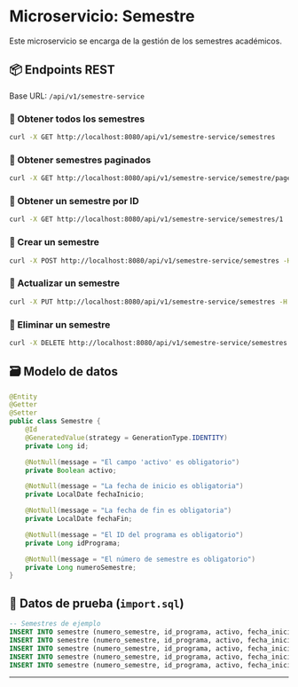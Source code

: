 # Microservicio: Semestre

Este microservicio se encarga de la gestión de los semestres académicos.

## 📦 Endpoints REST

Base URL: `/api/v1/semestre-service`

### 🔹 Obtener todos los semestres
```bash
curl -X GET http://localhost:8080/api/v1/semestre-service/semestres
```
### 🔹 Obtener semestres paginados
```bash
curl -X GET http://localhost:8080/api/v1/semestre-service/semestre/page/0
```
### 🔹 Obtener un semestre por ID
```bash
curl -X GET http://localhost:8080/api/v1/semestre-service/semestres/1
```
### 🔹 Crear un semestre
```bash
curl -X POST http://localhost:8080/api/v1/semestre-service/semestres -H "Content-Type: application/json" -d "{\"activo\":true,\"fechaInicio\":\"2025-01-15\",\"fechaFin\":\"2025-06-15\",\"idPrograma\":1,\"numeroSemestre\":1}"
```
### 🔹 Actualizar un semestre
```bash
curl -X PUT http://localhost:8080/api/v1/semestre-service/semestres -H "Content-Type: application/json" -d "{\"id\":1,\"activo\":false,\"fechaInicio\":\"2025-01-20\",\"fechaFin\":\"2025-06-20\",\"idPrograma\":1,\"numeroSemestre\":1}"
```
### 🔹 Eliminar un semestre
```bash
curl -X DELETE http://localhost:8080/api/v1/semestre-service/semestres -H "Content-Type: application/json" -d "{\"id\":1}"
```

## 🗃️ Modelo de datos

```java
@Entity
@Getter
@Setter
public class Semestre {
    @Id
    @GeneratedValue(strategy = GenerationType.IDENTITY)
    private Long id;

    @NotNull(message = "El campo 'activo' es obligatorio")
    private Boolean activo;

    @NotNull(message = "La fecha de inicio es obligatoria")
    private LocalDate fechaInicio;

    @NotNull(message = "La fecha de fin es obligatoria")
    private LocalDate fechaFin;

    @NotNull(message = "El ID del programa es obligatorio")
    private Long idPrograma;

    @NotNull(message = "El número de semestre es obligatorio")
    private Long numeroSemestre;
}
```

## 🧪 Datos de prueba (`import.sql`)

```sql
-- Semestres de ejemplo
INSERT INTO semestre (numero_semestre, id_programa, activo, fecha_inicio, fecha_fin) VALUES (1, 1001, TRUE, '2025-01-01', '2025-06-30');
INSERT INTO semestre (numero_semestre, id_programa, activo, fecha_inicio, fecha_fin) VALUES (2, 1001, TRUE, '2025-07-01', '2025-12-15');
INSERT INTO semestre (numero_semestre, id_programa, activo, fecha_inicio, fecha_fin) VALUES (1, 1002, FALSE, '2024-01-15', '2024-06-20');
INSERT INTO semestre (numero_semestre, id_programa, activo, fecha_inicio, fecha_fin) VALUES (3, 1001, TRUE, '2026-01-05', '2026-06-25');
INSERT INTO semestre (numero_semestre, id_programa, activo, fecha_inicio, fecha_fin) VALUES (2, 1003, TRUE, '2025-08-10', '2026-01-15');
```

---
